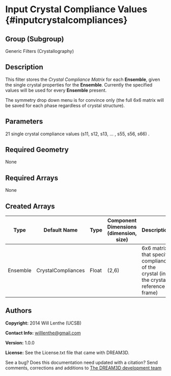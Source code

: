 Input Crystal Compliance Values {#inputcrystalcompliances}
=======

## Group (Subgroup) ##

Generic Filters (Crystallography)

## Description ##

This filter stores the _Crystal Compliance Matrix_ for each **Ensemble**, given the single crystal properties for the **Ensemble**. Currently the specified values will be used for every **Ensemble** present.

The symmetry drop down menu is for convince only (the full 6x6 matrix will be saved for each phase regardless of crystal structure).

## Parameters ##

21 single crystal compliance values (s11, s12, s13, ... , s55, s56, s66) .

## Required Geometry ##

None

## Required Arrays ##

None

## Created Arrays ##

| Type | Default Name | Type | Component Dimensions (dimension, size) | Description |
|------|--------------|-------------|---------|-----|
| Ensemble | CrystalCompliances | Float | (2,6) | 6x6 matrix that specify compliance of the crystal (in the crystal reference frame) |

## Authors ##

**Copyright:** 2014 Will Lenthe (UCSB)

**Contact Info:** willlenthe@gmail.com

**Version:** 1.0.0

**License:**  See the License.txt file that came with DREAM3D.

See a bug? Does this documentation need updated with a citation? Send comments, corrections and additions to [The DREAM3D development team](mailto:dream3d@bluequartz.net?subject=Documentation%20Correction)

